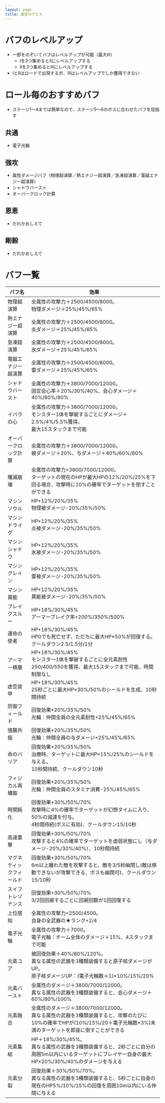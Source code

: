 ```yaml
---
layout: page
title: 虚空のアビス
---
```


# バフのレベルアップ
* 一部をのぞいてバフはレベルアップが可能（最大Ⅲ）
  * Ⅰを3つ集めるとⅡにレベルアップする
  * Ⅱを3つ集めるとⅢにレベルアップする
* ⅠとⅡはロードで出現するが、Ⅲはレベルアップでしか獲得できない

# ロール毎のおすすめバフ
* ステージ1～4までは簡単なので、ステージ5～6のボスに合わせたバフを目指す
## 共通
* 電子光輪
## 強攻
* 属性ダメージバフ（物理超演算／熱エナジー超演算／急凍超演算／電磁エナジー超演算）
* シャドウバースト
* オーバークロック計算
## 恩恵
* だれかおしえて
## 剛毅
* だれかおしえて

# バフ一覧

| バフ名 | 効果 |
| --- | --- |
| 物理超演算 | 全属性の攻撃力＋2500/4500/8000。<br>物理ダメージ＋25%/45%/65% |
| 熱エナジー超演算 | 全属性の攻撃力＋2500/4500/8000。<br>炎ダメージ＋25%/45%/65% |
| 急凍超演算 | 全属性の攻撃力＋2500/4500/8000。<br>氷ダメージ＋25%/45%/65% |
| 電磁エナジー超演算 | 全属性の攻撃力＋2500/4500/8000。<br>雷ダメージ＋25%/45%/65% |
| シャドウバースト | 全属性の攻撃力＋3800/7000/12000。<br>固定会心率＋20%/30%/40%、会心ダメージ＋40%/60%/80% |
| イバラの心 | 全属性の攻撃力＋3800/7000/12000。<br>モンスター1体を撃破するごとにダメージ＋2.5%/4%/5.5%獲得。<br>最大15スタックまで可能 |
| オーバークロック計算 | 全属性の攻撃力＋3800/7000/12000。<br>被ダメージ＋20%、与ダメージ＋40%/60%/80% |
| 殲滅崩壊 | 全属性の攻撃力+3800/7000/12000。<br>ターゲットの現在のHPが最大HPの12%/20%/25%を下回る場合、攻撃時に10%の確率でターゲットを倒すことができる |
| マシンソウル | HP+12%/20%/35%<br>物理被ダメージ-20%/35%/50% |
| マシンドライグ | HP+12%/20%/35%<br>炎被ダメージ-20%/35%/50% |
| マシンシャドウ | HP+12%/20%/35%<br>氷被ダメージ-20%/35%/50% |
| マシングレイン | HP+12%/20%/35%<br>雷被ダメージ-20%/35%/50% |
| マシン異能 | HP+12%/20%/35%<br>異能被ダメージ-20%/35%/50% |
| ブレイクスルー | HP+18%/30%/45%<br>アーマーブレイク率+200%/350%/500% |
| 運命の使者 | HP+18%/30%/45%<br>HP0でも死亡せず、ただちに最大HP×50%が回復する。クールダウン2.5/1.5分/1分 |
| アーマー積層 | HP+18%/30%/45%<br>モンスター1体を撃破するごとに全元素耐性250/400/550を獲得、最大15スタックまで可能、時間制限なし |
| 虚空装甲 | HP+18%/30%/45%<br>25秒ごとに最大HP×30%/50%のシールドを生成、10秒間持続 |
| 防御フィールド | 回復効果+20%/35%/50%<br>光輪：仲間全員の全元素耐性+25%/45%/65% |
| 強襲共振 | 回復効果+20%/35%/50%<br>光輪：仲間全員の与ダメージ+25%/45%/65% |
| 命のバリア | 回復効果+20%/35%/50%<br>治療時、ターゲットに最大HP×15%/25%のシールドを与える。<br>10秒間持続、クールダウン10秒 |
| フィジカル再構築 | 回復効果+20%/35%/50%<br>光輪：仲間全員のスタミナ消費-25%/45%/65% |
| 時間鈍化 | 回復効果+30%/50%/70%<br>攻撃時に4%の確率でターゲットが幻想タイムに入り、50%の減速を付与。<br>4秒間持続(ボスに有効)、クールダウン15/10秒 |
| 高速重撃 | 回復効果+30%/50%/70%<br>攻撃すると4%の確率でターゲットを虚弱状態にし（与ダメージ-20%/30%/40%）、10秒間持続 |
| マグネティックフィールド | 回復効果+30%/50%/70%<br>6m以上離れた敵を攻撃すると、敵を3/5秒幽閉し(敵は移動できないが攻撃できる、ボスも幽閉可)、クールダウン15/10秒 |
| スイフトレゾナンス | 回復効果+30%/50%/70%<br>3/2回回避するごとに回避回数が1回回復する |
| 上位感知 | 全属性の攻撃力+2500/4500。<br>自身の全武器の★ランク+2/4 |
| 電子光輪 | 全属性の攻撃力＋7000。<br>電子光輪：チーム全体のダメージ＋15%、4スタックまで可能 |
| 元素コア | 被回復効果＋40%/80%/120%。<br>異なる属性の武器を3種類装備すると原子核ダメージがUP。<br>原子核ダメージUP：(電子光輪数＋1)×10%/15%/20% |
| 元素バースト | 全属性のダメージ＋3800/7000/12000。<br>異なる属性の武器を3種類装備すると、会心ダメージ＋60%/80%/100% |
| 元素融合 | 全属性のダメージ＋3800/7000/12000。<br>異なる属性の武器を3種類装備すると、攻撃のたびに10%の確率でHPが(10%/15%/20＋電子光輪数×3%)未満のターゲットを即座に倒すことができる |
| 元素集結 | HP＋18%/30%/45%。<br>異なる属性の武器を3種類装備すると、2秒ごとに自分の周囲5m以内にいるターゲットにプレイヤー自身の最大HP×20%/30%/40%のダメージを与える |
| 元素分裂 | 回復効果＋30%/50%/70%。<br>異なる属性の武器を3種類装備すると、5秒ごとに自身の現在のHP5%/10%/15%の回復を周囲10m以内にいる仲間に与える |
